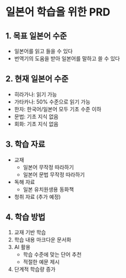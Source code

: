 # 일본어 학습을 위한 PRD

## 1. 목표 일본어 수준
- 일본어를 읽고 들을 수 있다
- 번역기의 도움을 받아 일본어를 말하고 쓸 수 있다

## 2. 현재 일본어 수준
- 히라가나: 읽기 가능
- 가타카나: 50% 수준으로 읽기 가능
- 한자: 한국어/일본어 모두 기초 수준 이하
- 문법: 기초 지식 없음
- 회화: 기초 지식 없음

## 3. 학습 자료
- 교재
  - 일본어 무작정 따라하기
  - 일본어 문법 무작정 따라하기
- 독해 자료
  - 일본 유치원생용 동화책
- 청취 자료 (추가 예정)

## 4. 학습 방법
1. 교재 기반 학습
2. 학습 내용 마크다운 문서화
3. AI 활용
   - 학습 수준에 맞는 단어 추천
   - 적절한 예문 제시
4. 단계적 학습량 증가
